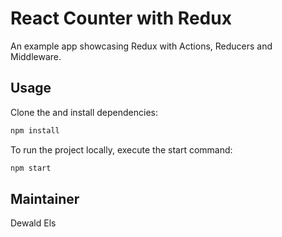 # React Counter with Redux

An example app showcasing Redux with Actions, Reducers and Middleware.

## Usage

Clone the and install dependencies:

```bash
npm install
```

To run the project locally, execute the start command:

```bash
npm start
```

## Maintainer

Dewald Els
